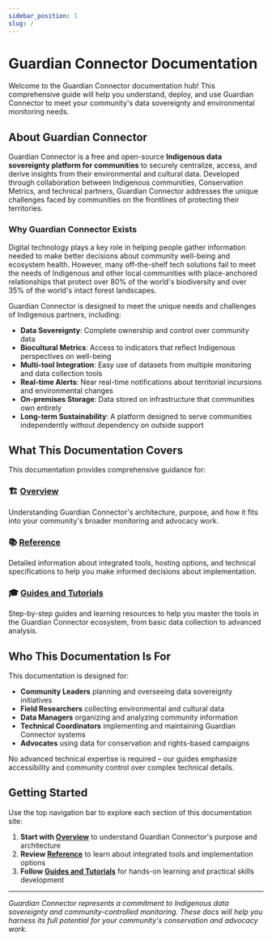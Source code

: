 ```yaml
---
sidebar_position: 1
slug: /
---
```


# Guardian Connector Documentation

Welcome to the Guardian Connector documentation hub! This comprehensive guide will help you understand, deploy, and use Guardian Connector to meet your community's data sovereignty and environmental monitoring needs.

## About Guardian Connector

Guardian Connector is a free and open-source **Indigenous data sovereignty platform for communities** to securely centralize, access, and derive insights from their environmental and cultural data. Developed through collaboration between Indigenous communities, Conservation Metrics, and technical partners, Guardian Connector addresses the unique challenges faced by communities on the frontlines of protecting their territories.

### Why Guardian Connector Exists

Digital technology plays a key role in helping people gather information needed to make better decisions about community well-being and ecosystem health. However, many off-the-shelf tech solutions fail to meet the needs of Indigenous and other local communities with place-anchored relationships that protect over 80% of the world's biodiversity and over 35% of the world's intact forest landscapes.

Guardian Connector is designed to meet the unique needs and challenges of Indigenous partners, including:

- **Data Sovereignty**: Complete ownership and control over community data
- **Biocultural Metrics**: Access to indicators that reflect Indigenous perspectives on well-being
- **Multi-tool Integration**: Easy use of datasets from multiple monitoring and data collection tools
- **Real-time Alerts**: Near real-time notifications about territorial incursions and environmental changes
- **On-premises Storage**: Data stored on infrastructure that communities own entirely
- **Long-term Sustainability**: A platform designed to serve communities independently without dependency on outside support

## What This Documentation Covers

This documentation provides comprehensive guidance for:

### 🏗️ **[Overview](./overview/)**
Understanding Guardian Connector's architecture, purpose, and how it fits into your community's broader monitoring and advocacy work.

### 📚 **[Reference](./reference/)**
Detailed information about integrated tools, hosting options, and technical specifications to help you make informed decisions about implementation.

### 🎓 **[Guides and Tutorials](./tutorials/)**
Step-by-step guides and learning resources to help you master the tools in the Guardian Connector ecosystem, from basic data collection to advanced analysis.

## Who This Documentation Is For

This documentation is designed for:

- **Community Leaders** planning and overseeing data sovereignty initiatives
- **Field Researchers** collecting environmental and cultural data
- **Data Managers** organizing and analyzing community information
- **Technical Coordinators** implementing and maintaining Guardian Connector systems
- **Advocates** using data for conservation and rights-based campaigns

No advanced technical expertise is required – our guides emphasize accessibility and community control over complex technical details.

## Getting Started

Use the top navigation bar to explore each section of this documentation site:

1. **Start with [Overview](./overview/)** to understand Guardian Connector's purpose and architecture
2. **Review [Reference](./reference/)** to learn about integrated tools and implementation options  
3. **Follow [Guides and Tutorials](./tutorials/)** for hands-on learning and practical skills development

---

*Guardian Connector represents a commitment to Indigenous data sovereignty and community-controlled  monitoring. These docs will help you harness its full potential for your community's conservation and advocacy work.*